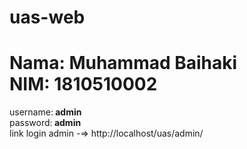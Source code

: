 # uas-web
Nama: Muhammad Baihaki
<br>
NIM: 1810510002
<br>
=
username:<b> admin</b>
<br>
password:<b> admin</b>
<br>
link login admin -=>
http://localhost/uas/admin/
